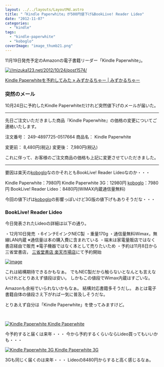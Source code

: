 ```yaml
---
layout: ../../layouts/LayoutMd.astro
title: "「Kindle Paperwhite」が500円値下げ&BookLive! Reader Lideo"
date: "2012-11-07"
categories: 
  - "kindle"
tags: 
  - "kindle-paperwhite"
  - "koboglo"
coverImage: "image_thumb21.png"
---
```


11月19日発売予定のAmazonの電子書籍リーダー「Kindle Paperwhite」。

[![//mizuka123.net/2012/10/24/post1574/](http://capture.heartrails.com/200x150/cool/1352261472818?//mizuka123.net/2012/10/24/post1574/ "Kindle Paperwhiteを予約してみた » みずかるちゃー | みずかるちゃー")](//mizuka123.net/2012/10/24/post1574/)

[Kindle Paperwhiteを予約してみた » みずかるちゃー | みずかるちゃー](//mizuka123.net/2012/10/24/post1574/)

### 突然のメール

10月24日に予約したKindle Paperwhiteだけれど突然値下げのメールが届いた。

* * *

先日ご注文いただきました商品『Kindle Paperwhite』の価格の変更についてご連絡いたします。

注文番号： 249-4897725-0517664 商品名： Kindle Paperwhite

変更前： 8,480円(税込) 変更後： 7,980円(税込)

これに伴って、お客様のご注文商品の価格も上記に変更させていただきました。

* * *

要因は楽天の[koboglo](http://hb.afl.rakuten.co.jp/hgc/032b53ee.4b34c5ee.0f4a541e.f440145e/?pc=http%3a%2f%2frakuten.kobobooks.com%2f%3fscid%3daf_link_urltxt&amp;m=http%3a%2f%2fm.rakuten.co.jp%2f)なのかそれともBookLive! Reader Lideoなのか・・・

Kindle Paperwhite：7980円 Kindle Paperwhite 3G：12980円 [koboglo](http://hb.afl.rakuten.co.jp/hgc/032b53ee.4b34c5ee.0f4a541e.f440145e/?pc=http%3a%2f%2frakuten.kobobooks.com%2f%3fscid%3daf_link_urltxt&amp;m=http%3a%2f%2fm.rakuten.co.jp%2f)：7980円 BookLive! Reader Lideo：8480円(WiMAX内蔵通信量無料)

今回の値下げは[koboglo](http://hb.afl.rakuten.co.jp/hgc/032b53ee.4b34c5ee.0f4a541e.f440145e/?pc=http%3a%2f%2frakuten.kobobooks.com%2f%3fscid%3daf_link_urltxt&amp;m=http%3a%2f%2fm.rakuten.co.jp%2f)の影響っぽいけど3G版の値下げもありそうだな・・・

### BookLive! Reader Lideo

今日発表されたLideoの詳細は以下の通り。

・12月10日発売 ・6インチEインクNEC製 ・重量170g ・通信量無料Wimax，無線LAN内蔵 ※通信量は本の購入費に含まれている ・端末は家電量販店ではなく書店経由で販売 ※電子機器ではなく本として売りたいため ・予約は11月8日から三省堂書店， [三省堂書店 楽天市場店](http://hb.afl.rakuten.co.jp/hgc/104a3ad7.f2a17399.104a3ad8.30fd681e/?pc=http%3a%2f%2fwww.rakuten.co.jp%2fbooks-sanseido%2f%3fscid%3daf_link_urltxt&m=http%3a%2f%2fm.rakuten.co.jp%2fbooks-sanseido)にて予約開始

[![image](images/image_thumb2.png "image")](//mizuka123.net/wp-content/uploads/2012/11/image1.png)

これは結構期待できるかもなぁ。 でもNEC製だから触らないとなんとも言えないけれどとりあえず値段は安い。 しかもこの値段でWimax内蔵はすごいな。

Amazonも余裕でいられないかもなぁ。 結構対応書籍多そうだし。 あとは電子書籍自体の値段さえ下がれば一気に普及しそうだな。

とりあえず自分は「Kindle Paperwhite」を使ってみますけど。

 

 [![Kindle Paperwhite](images/4194BeD1XvL._SL160_.jpg) Kindle Paperwhite](https://www.amazon.co.jp/exec/obidos/ASIN/B007OZO03M/mizuka123-22/ref=nosim)

今予約すると届くは来年・・・ 今から予約するくらいならLideo買ってもいいかも・・・

 [![Kindle Paperwhite 3G](images/4194BeD1XvL._SL160_.jpg) Kindle Paperwhite 3G](https://www.amazon.co.jp/exec/obidos/ASIN/B007OZNYMU/mizuka123-22/ref=nosim)

3Gも同じく届くのは来年・・・ Lideoの8480円からすると高く感じるなぁ。
